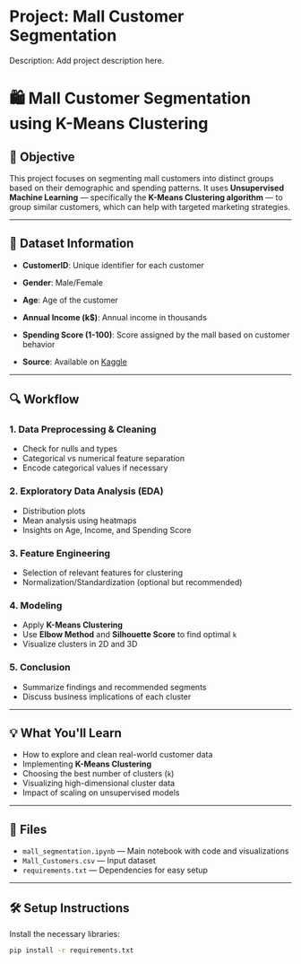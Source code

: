 # Project: Mall Customer Segmentation
Description: Add project description here.
# 🛍️ Mall Customer Segmentation using K-Means Clustering

## 📌 Objective

This project focuses on segmenting mall customers into distinct groups based on their demographic and spending patterns. It uses **Unsupervised Machine Learning** — specifically the **K-Means Clustering algorithm** — to group similar customers, which can help with targeted marketing strategies.

---

## 🧾 Dataset Information

- **CustomerID**: Unique identifier for each customer
- **Gender**: Male/Female
- **Age**: Age of the customer
- **Annual Income (k$)**: Annual income in thousands
- **Spending Score (1-100)**: Score assigned by the mall based on customer behavior

- **Source**: Available on [Kaggle](https://www.kaggle.com/datasets/vjchoudhary7/customer-segmentation-tutorial-in-python)

---

## 🔍 Workflow

### 1. Data Preprocessing & Cleaning
- Check for nulls and types
- Categorical vs numerical feature separation
- Encode categorical values if necessary

### 2. Exploratory Data Analysis (EDA)
- Distribution plots
- Mean analysis using heatmaps
- Insights on Age, Income, and Spending Score

### 3. Feature Engineering
- Selection of relevant features for clustering
- Normalization/Standardization (optional but recommended)

### 4. Modeling
- Apply **K-Means Clustering**
- Use **Elbow Method** and **Silhouette Score** to find optimal `k`
- Visualize clusters in 2D and 3D

### 5. Conclusion
- Summarize findings and recommended segments
- Discuss business implications of each cluster

---

## 💡 What You'll Learn

- How to explore and clean real-world customer data
- Implementing **K-Means Clustering**
- Choosing the best number of clusters (`k`)
- Visualizing high-dimensional cluster data
- Impact of scaling on unsupervised models

---

## 📁 Files

- `mall_segmentation.ipynb` — Main notebook with code and visualizations
- `Mall_Customers.csv` — Input dataset
- `requirements.txt` — Dependencies for easy setup

---

## 🛠️ Setup Instructions

Install the necessary libraries:

```bash
pip install -r requirements.txt
